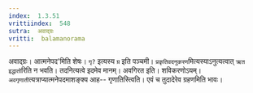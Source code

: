 ```yaml
---
index:  1.3.51
vrittiindex:  548
sutra:  अवाद्ग्रः
vritti:  balamanorama 
---
```


अवाद्ग्रः। आत्मनेपद'मिति शेषः। `गृ?` इत्यस्य `ग्र` इति पञ्चमी। `प्रकृतिवदनुकरण`मित्यस्याऽनुत्यत्वात् `ऋत इद्धातो`रिति न भवति। तदनित्यत्वे इदमेव मानम्। अवगिरत इति। शविकरणोऽयम्। `अवगृणाती`त्यत्राप्यात्मनेपदमाशङ्क्य आह-- गृणातिस्त्विति। एवं च तुदादेरेव ग्रहणमिति भावः। 

